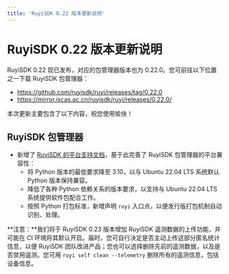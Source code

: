 ```yaml
---
title: 'RuyiSDK 0.22 版本更新说明'
---
```


# RuyiSDK 0.22 版本更新说明

RuyiSDK 0.22 现已发布，对应的包管理器版本也为 0.22.0。您可前往以下位置之一下载 RuyiSDK 包管理器：

* https://github.com/ruyisdk/ruyi/releases/tag/0.22.0
* https://mirror.iscas.ac.cn/ruyisdk/ruyi/releases/0.22.0/

本次更新主要包含了以下内容，祝您使用愉快！

## RuyiSDK 包管理器

* 新增了 [RuyiSDK 的平台支持文档](https://ruyisdk.org/docs/Other/platform-support)，基于此完善了 RuyiSDK 包管理器的平台兼容性：
    * 将 Python 版本的最低要求降至 3.10，以与 Ubuntu 22.04 LTS 系统默认 Python 版本保持兼容。
    * 降低了各种 Python 依赖关系的版本要求，以支持与 Ubuntu 22.04 LTS 系统提供软件包配合工作。
    * 按照 Python 打包标准，新增声明 `ruyi` 入口点，以便发行版打包机制自动识别、处理。

**注意：**我们将于 RuyiSDK 0.23 版本增加 RuyiSDK 遥测数据的上传功能，并可能在 CI 环境将其默认开启。届时，您可自行决定是否主动上传这部分匿名统计信息，以便 RuyiSDK 团队改进产品；您也可以选择删除先前的遥测数据，以及是否禁用遥测。您可用 `ruyi self clean --telemetry` 删除所有的遥测信息，包括设备信息。
